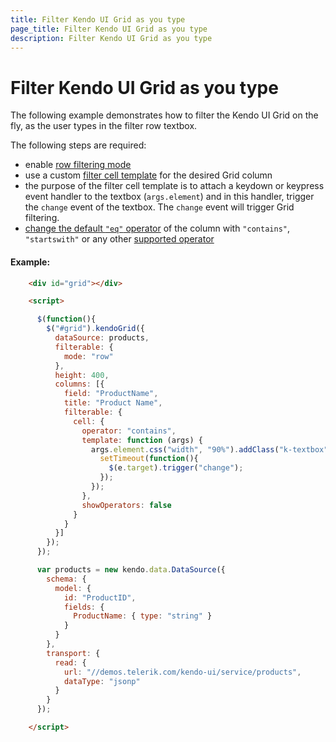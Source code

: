 ```yaml
---
title: Filter Kendo UI Grid as you type
page_title: Filter Kendo UI Grid as you type
description: Filter Kendo UI Grid as you type
---
```


# Filter Kendo UI Grid as you type

The following example demonstrates how to filter the Kendo UI Grid on the fly, as the user types in the filter row textbox.

The following steps are required:

* enable [row filtering mode](/api/javascript/ui/grid#configuration-filterable.mode)
* use a custom [filter cell template](/api/javascript/ui/grid#configuration-columns.filterable.cell.template) for the desired Grid column 
* the purpose of the filter cell template is to attach a keydown or keypress event handler to the textbox (`args.element`) and in this handler,
trigger the `change` event of the textbox. The `change` event will trigger Grid filtering.
* [change the default `"eq"` operator](/api/javascript/ui/grid#configuration-columns.filterable.cell.operator)
of the column with `"contains"`, `"startswith"` or any other [supported operator](/api/javascript/data/datasource#configuration-filter.operator)

#### Example:

```html
    <div id="grid"></div>

    <script>

      $(function(){
        $("#grid").kendoGrid({
          dataSource: products,
          filterable: {
            mode: "row"
          },
          height: 400,
          columns: [{
            field: "ProductName",
            title: "Product Name",
            filterable: {
              cell: {
                operator: "contains",
                template: function (args) {
                  args.element.css("width", "90%").addClass("k-textbox").keydown(function(e){
                    setTimeout(function(){
                      $(e.target).trigger("change");
                    });
                  });                	
                },
                showOperators: false
              }
            }
          }]
        });
      });

      var products = new kendo.data.DataSource({
        schema: {
          model: {
            id: "ProductID",
            fields: {
              ProductName: { type: "string" }
            }
          }
        },
        transport: {
          read: {
            url: "//demos.telerik.com/kendo-ui/service/products",
            dataType: "jsonp"
          }
        }
      });

    </script>
```